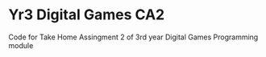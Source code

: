 # Yr3 Digital Games CA2

Code for Take Home Assingment 2 of 3rd year Digital Games Programming module
